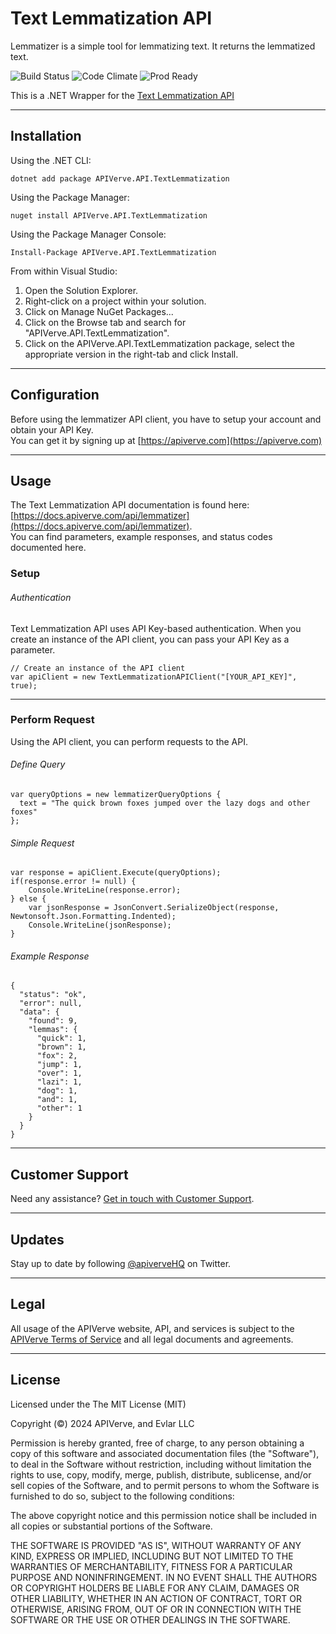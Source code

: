 Text Lemmatization API
============

Lemmatizer is a simple tool for lemmatizing text. It returns the lemmatized text.

![Build Status](https://img.shields.io/badge/build-passing-green)
![Code Climate](https://img.shields.io/badge/maintainability-B-purple)
![Prod Ready](https://img.shields.io/badge/production-ready-blue)

This is a .NET Wrapper for the [Text Lemmatization API](https://apiverve.com/marketplace/api/lemmatizer)

---

## Installation

Using the .NET CLI:
```
dotnet add package APIVerve.API.TextLemmatization
```

Using the Package Manager:
```
nuget install APIVerve.API.TextLemmatization
```

Using the Package Manager Console:
```
Install-Package APIVerve.API.TextLemmatization
```

From within Visual Studio:

1. Open the Solution Explorer.
2. Right-click on a project within your solution.
3. Click on Manage NuGet Packages...
4. Click on the Browse tab and search for "APIVerve.API.TextLemmatization".
5. Click on the APIVerve.API.TextLemmatization package, select the appropriate version in the right-tab and click Install.


---

## Configuration

Before using the lemmatizer API client, you have to setup your account and obtain your API Key.  
You can get it by signing up at [https://apiverve.com](https://apiverve.com)

---

## Usage

The Text Lemmatization API documentation is found here: [https://docs.apiverve.com/api/lemmatizer](https://docs.apiverve.com/api/lemmatizer).  
You can find parameters, example responses, and status codes documented here.

### Setup

###### Authentication
Text Lemmatization API uses API Key-based authentication. When you create an instance of the API client, you can pass your API Key as a parameter.

```
// Create an instance of the API client
var apiClient = new TextLemmatizationAPIClient("[YOUR_API_KEY]", true);
```

---


### Perform Request
Using the API client, you can perform requests to the API.

###### Define Query

```
var queryOptions = new lemmatizerQueryOptions {
  text = "The quick brown foxes jumped over the lazy dogs and other foxes"
};
```

###### Simple Request

```
var response = apiClient.Execute(queryOptions);
if(response.error != null) {
	Console.WriteLine(response.error);
} else {
    var jsonResponse = JsonConvert.SerializeObject(response, Newtonsoft.Json.Formatting.Indented);
    Console.WriteLine(jsonResponse);
}
```

###### Example Response

```
{
  "status": "ok",
  "error": null,
  "data": {
    "found": 9,
    "lemmas": {
      "quick": 1,
      "brown": 1,
      "fox": 2,
      "jump": 1,
      "over": 1,
      "lazi": 1,
      "dog": 1,
      "and": 1,
      "other": 1
    }
  }
}
```

---

## Customer Support

Need any assistance? [Get in touch with Customer Support](https://apiverve.com/contact).

---

## Updates
Stay up to date by following [@apiverveHQ](https://twitter.com/apiverveHQ) on Twitter.

---

## Legal

All usage of the APIVerve website, API, and services is subject to the [APIVerve Terms of Service](https://apiverve.com/terms) and all legal documents and agreements.

---

## License
Licensed under the The MIT License (MIT)

Copyright (&copy;) 2024 APIVerve, and Evlar LLC

Permission is hereby granted, free of charge, to any person obtaining a copy of this software and associated documentation files (the "Software"), to deal in the Software without restriction, including without limitation the rights to use, copy, modify, merge, publish, distribute, sublicense, and/or sell copies of the Software, and to permit persons to whom the Software is furnished to do so, subject to the following conditions:

The above copyright notice and this permission notice shall be included in all copies or substantial portions of the Software.

THE SOFTWARE IS PROVIDED "AS IS", WITHOUT WARRANTY OF ANY KIND, EXPRESS OR IMPLIED, INCLUDING BUT NOT LIMITED TO THE WARRANTIES OF MERCHANTABILITY, FITNESS FOR A PARTICULAR PURPOSE AND NONINFRINGEMENT. IN NO EVENT SHALL THE AUTHORS OR COPYRIGHT HOLDERS BE LIABLE FOR ANY CLAIM, DAMAGES OR OTHER LIABILITY, WHETHER IN AN ACTION OF CONTRACT, TORT OR OTHERWISE, ARISING FROM, OUT OF OR IN CONNECTION WITH THE SOFTWARE OR THE USE OR OTHER DEALINGS IN THE SOFTWARE.